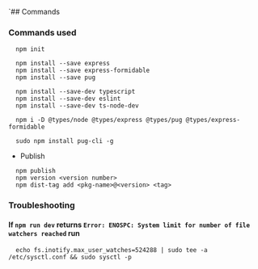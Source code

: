 `## Commands 

### Commands used

  ```
    npm init

    npm install --save express 
    npm install --save express-formidable
    npm install --save pug

    npm install --save-dev typescript
    npm install --save-dev eslint
    npm install --save-dev ts-node-dev

    npm i -D @types/node @types/express @types/pug @types/express-formidable

    sudo npm install pug-cli -g
  ```

  - Publish
  ```
    npm publish
    npm version <version number>
    npm dist-tag add <pkg-name>@<version> <tag>
  ```

### Troubleshooting

#### If `npm run dev` returns `Error: ENOSPC: System limit for number of file watchers reached` run 
  ```
    echo fs.inotify.max_user_watches=524288 | sudo tee -a /etc/sysctl.conf && sudo sysctl -p
  ```
